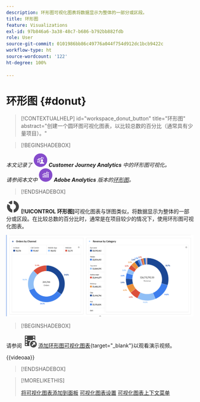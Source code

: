 ```yaml
---
description: 环形图可视化图表将数据显示为整体的一部分或区段。
title: 环形图
feature: Visualizations
exl-id: 97b846a6-3a38-48c7-b686-b792bb882fdb
role: User
source-git-commit: 0101986bb86c49776a044f754d912dc1bcb9422c
workflow-type: ht
source-wordcount: '122'
ht-degree: 100%

---
```


# 环形图 {#donut}

<!-- markdownlint-disable MD034 -->

>[!CONTEXTUALHELP]
>id="workspace_donut_button"
>title="环形图"
>abstract="创建一个圆环图可视化图表，以比较总数的百分比（通常具有少量项目）。"

<!-- markdownlint-enable MD034 -->


>[!BEGINSHADEBOX]

_本文记录了_ ![CustomerJourneyAnalytics](/help/assets/icons/CustomerJourneyAnalytics.svg) _**Customer Journey Analytics** 中的环形图可视化。_<br/>_请参阅本文中_ ![AdobeAnalytics](/help/assets/icons/AdobeAnalytics.svg) _**Adobe Analytics** 版本的[环形图](https://experienceleague.adobe.com/zh-hans/docs/analytics/analyze/analysis-workspace/visualizations/donut)。_

>[!ENDSHADEBOX]


![GraphDonut](/help/assets/icons/GraphDonut.svg) **[!UICONTROL 环形图]**&#x200B;可视化图表与饼图类似，将数据显示为整体的一部分或区段。在比较总数的百分比时，通常是在项目较少的情况下，使用环形图可视化图表。

![环形图将数据显示为整体的一部分或区段。](assets/donut.png)


>[!BEGINSHADEBOX]

请参阅 ![VideoCheckedOut](/help/assets/icons/VideoCheckedOut.svg) [添加环形图可视化图表](https://video.tv.adobe.com/v/3416622/?quality=12&learn=on&captions=chi_hans){target="_blank"}以观看演示视频。

{{videoaa}}

>[!ENDSHADEBOX]


>[!MORELIKETHIS]
>
>[将可视化图表添加到面板](/help/analysis-workspace/visualizations/freeform-analysis-visualizations.md#add-visualizations-to-a-panel)
>[可视化图表设置](/help/analysis-workspace/visualizations/freeform-analysis-visualizations.md#settings)
>[可视化图表上下文菜单](/help/analysis-workspace/visualizations/freeform-analysis-visualizations.md#context-menu)
>

